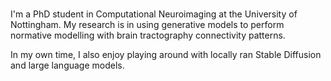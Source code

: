 ### 

I'm a PhD student in Computational Neuroimaging at the University of Nottingham.
My research is in using generative models to perform normative modelling with brain tractography connectivity patterns.

In my own time, I also enjoy playing around with locally ran Stable Diffusion and large language models. 

<!--
**exiomius/exiomius** is a ✨ _special_ ✨ repository because its `README.md` (this file) appears on your GitHub profile.

Here are some ideas to get you started:

- 🔭 I’m currently working on ...
- 🌱 I’m currently learning ...
- 👯 I’m looking to collaborate on ...
- 🤔 I’m looking for help with ...
- 💬 Ask me about ...
- 📫 How to reach me: ...
- 😄 Pronouns: ...
- ⚡ Fun fact: ...
-->

